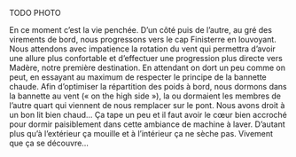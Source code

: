 TODO PHOTO

En ce moment c’est la vie penchée. D’un côté puis de l’autre, au gré des virements de bord, nous progressons vers le cap Finisterre en louvoyant. Nous attendons avec impatience la rotation du vent qui permettra d’avoir une allure plus confortable et d’effectuer une progression plus directe vers Madère, notre première destination.
En attendant on dort un peu comme on peut, en essayant au maximum de respecter le principe de la bannette chaude. Afin d’optimiser la répartition des poids à bord, nous dormons dans la bannette au vent (« on the high side »), la ou dormaient les membres de l’autre quart qui viennent de nous remplacer sur le pont. Nous avons droit à un bon lit bien chaud…
Ça tape un peu et il faut avoir le cœur bien accroché pour dormir paisiblement dans cette ambiance de machine à laver. D’autant plus qu’à l’extérieur ça mouille et à l’intérieur ça ne sèche pas. Vivement que ça se découvre…
